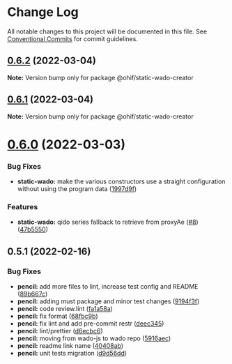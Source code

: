 # Change Log

All notable changes to this project will be documented in this file.
See [Conventional Commits](https://conventionalcommits.org) for commit guidelines.

## [0.6.2](https://github.com/OHIF/static-wado/compare/@ohif/static-wado-creator@0.6.1...@ohif/static-wado-creator@0.6.2) (2022-03-04)

**Note:** Version bump only for package @ohif/static-wado-creator





## [0.6.1](https://github.com/OHIF/static-wado/compare/@ohif/static-wado-creator@0.6.0...@ohif/static-wado-creator@0.6.1) (2022-03-04)

**Note:** Version bump only for package @ohif/static-wado-creator





# [0.6.0](https://github.com/OHIF/static-wado/compare/@ohif/static-wado-creator@0.5.1...@ohif/static-wado-creator@0.6.0) (2022-03-03)


### Bug Fixes

* **static-wado:** make the various constructors use a straight configuration without using the program data ([1997d9f](https://github.com/OHIF/static-wado/commit/1997d9f0fe2e0a084d31edeb475494bcec78fd77))


### Features

* **static-wado:** qido series fallback to retrieve from proxyAe ([#8](https://github.com/OHIF/static-wado/issues/8)) ([47b5550](https://github.com/OHIF/static-wado/commit/47b55503732e25be08b215bdc201593f64de52e6))





## 0.5.1 (2022-02-16)


### Bug Fixes

* **pencil:** add more files to lint, increase test config and README ([89b667c](https://github.com/OHIF/static-wado/commit/89b667c83d324ab9fa540cda0c037af8fe088f72))
* **pencil:** adding must package and minor test changes ([9194f3f](https://github.com/OHIF/static-wado/commit/9194f3f1bb52da57e20bb8bb9f07262bcebdffbf))
* **pencil:** code review.lint ([fa1a58a](https://github.com/OHIF/static-wado/commit/fa1a58a0c62015503575fbeb172b71810c6833de))
* **pencil:** fix format ([68fbc9b](https://github.com/OHIF/static-wado/commit/68fbc9bf5a3e9bf85e3fbcddfb3e0759e79b769d))
* **pencil:** fix lint and add pre-commit restr ([deec345](https://github.com/OHIF/static-wado/commit/deec34524531d5a8595a775bac414f63f60e9f23))
* **pencil:** lint/prettier ([d6ecbc6](https://github.com/OHIF/static-wado/commit/d6ecbc6b5961e03e8a557f4fcc78af53549132cd))
* **pencil:** moving from wado-js to wado repo ([5916aec](https://github.com/OHIF/static-wado/commit/5916aecd7c77dbc4882681877e2b51210976427f))
* **pencil:** readme link name ([40408ab](https://github.com/OHIF/static-wado/commit/40408ab6b4e97c8656e30b1dd2c30b92440b9f90))
* **pencil:** unit tests migration ([d9d56dd](https://github.com/OHIF/static-wado/commit/d9d56dd619fb1f41ed1d5ad85f7f804e013c6527))
